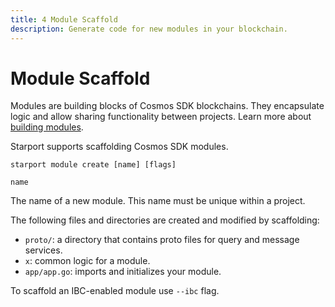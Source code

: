 ```yaml
---
title: 4 Module Scaffold
description: Generate code for new modules in your blockchain.
---
```


# Module Scaffold

Modules are building blocks of Cosmos SDK blockchains. They encapsulate logic and allow sharing functionality between projects. Learn more about [building modules](https://github.com/cosmos/cosmos-sdk/tree/master/docs/building-modules).

Starport supports scaffolding Cosmos SDK modules.

```
starport module create [name] [flags]
```

`name`

The name of a new module. This name must be unique within a project.

The following files and directories are created and modified by scaffolding:

- `proto/`: a directory that contains proto files for query and message services.
- `x`: common logic for a module.
- `app/app.go`: imports and initializes your module.

To scaffold an IBC-enabled module use `--ibc` flag. <!-- Learn more about Starport features related to IBC. -->
